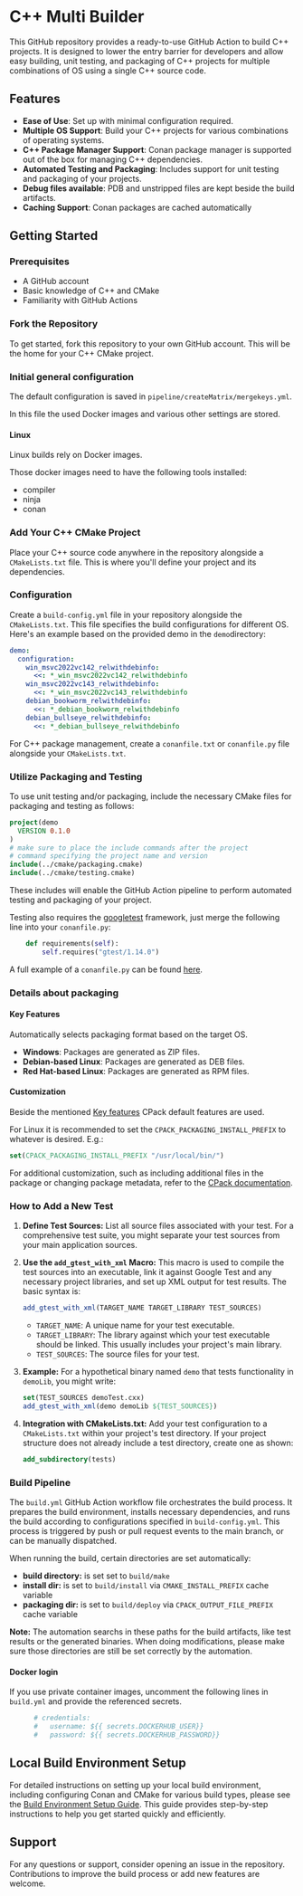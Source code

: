 # C++ Multi Builder

This GitHub repository provides a ready-to-use GitHub Action to build C++ projects.
It is designed to lower the entry barrier for developers and allow easy building, unit testing, and packaging of C++ projects for multiple combinations of OS using a single C++ source code.

## Features

- **Ease of Use**: Set up with minimal configuration required.
- **Multiple OS Support**: Build your C++ projects for various combinations of operating systems.
- **C++ Package Manager Support**: Conan package manager is supported out of the box for managing C++ dependencies.
- **Automated Testing and Packaging**: Includes support for unit testing and packaging of your projects.
- **Debug files available**: PDB and unstripped files are kept beside the build artifacts.
- **Caching Support**: Conan packages are cached automatically

## Getting Started

### Prerequisites

- A GitHub account
- Basic knowledge of C++ and CMake
- Familiarity with GitHub Actions

### Fork the Repository

To get started, fork this repository to your own GitHub account. This will be the home for your C++ CMake project.

### Initial general configuration

The default configuration is saved in `pipeline/createMatrix/mergekeys.yml`.

In this file the used Docker images and various other settings are stored.

#### Linux

Linux builds rely on Docker images.

Those docker images need to have the following tools installed:
- compiler
- ninja
- conan

### Add Your C++ CMake Project

Place your C++ source code anywhere in the repository alongside a `CMakeLists.txt` file.
This is where you'll define your project and its dependencies.

### Configuration

Create a `build-config.yml` file in your repository alongside the `CMakeLists.txt`.
This file specifies the build configurations for different OS.
Here's an example based on the provided demo in the `demo`directory:

```yaml
demo:
  configuration:
    win_msvc2022vc142_relwithdebinfo:
      <<: *_win_msvc2022vc142_relwithdebinfo
    win_msvc2022vc143_relwithdebinfo:
      <<: *_win_msvc2022vc143_relwithdebinfo
    debian_bookworm_relwithdebinfo:
      <<: *_debian_bookworm_relwithdebinfo
    debian_bullseye_relwithdebinfo:
      <<: *_debian_bullseye_relwithdebinfo
```

For C++ package management, create a `conanfile.txt` or `conanfile.py` file alongside your `CMakeLists.txt`.

### Utilize Packaging and Testing

To use unit testing and/or packaging, include the necessary CMake files for packaging and testing as follows:
```cmake
project(demo
  VERSION 0.1.0
)
# make sure to place the include commands after the project
# command specifying the project name and version
include(../cmake/packaging.cmake)
include(../cmake/testing.cmake)
```

These includes will enable the GitHub Action pipeline to perform automated testing and packaging of your project.

Testing also requires the [googletest](https://github.com/google/googletest) framework, just merge the following line into your `conanfile.py`:
```python
    def requirements(self):
        self.requires("gtest/1.14.0")
```

A full example of a `conanfile.py` can be found [here](BUILD.md#conan).

### Details about packaging

#### Key Features

Automatically selects packaging format based on the target OS.
- **Windows**: Packages are generated as ZIP files.
- **Debian-based Linux**: Packages are generated as DEB files.
- **Red Hat-based Linux**: Packages are generated as RPM files.

#### Customization

Beside the mentioned [Key features](#key-features) CPack default features are used.

For Linux it is recommended to set the `CPACK_PACKAGING_INSTALL_PREFIX` to whatever is desired. E.g.:

```cmake
set(CPACK_PACKAGING_INSTALL_PREFIX "/usr/local/bin/")
```

For additional customization, such as including additional files in the package or changing package metadata, refer to the [CPack documentation](https://cmake.org/cmake/help/latest/module/CPack.html).

### How to Add a New Test

1. **Define Test Sources:**
List all source files associated with your test.
For a comprehensive test suite, you might separate your test sources from your main application sources.

2. **Use the `add_gtest_with_xml` Macro:**
This macro is used to compile the test sources into an executable, link it against Google Test and any necessary project libraries, and set up XML output for test results.
The basic syntax is:

   ```cmake
   add_gtest_with_xml(TARGET_NAME TARGET_LIBRARY TEST_SOURCES)
   ```

   - `TARGET_NAME`: A unique name for your test executable.
   - `TARGET_LIBRARY`: The library against which your test executable should be linked. This usually includes your project's main library.
   - `TEST_SOURCES`: The source files for your test.

3. **Example:**
For a hypothetical binary named `demo` that tests functionality in `demoLib`, you might write:

   ```cmake
   set(TEST_SOURCES demoTest.cxx)
   add_gtest_with_xml(demo demoLib ${TEST_SOURCES})
   ```

4. **Integration with CMakeLists.txt:**
Add your test configuration to a `CMakeLists.txt` within your project's test directory.
If your project structure does not already include a test directory, create one as shown:

   ```cmake
   add_subdirectory(tests)
   ```

### Build Pipeline

The `build.yml` GitHub Action workflow file orchestrates the build process.
It prepares the build environment, installs necessary dependencies, and runs the build according to configurations specified in `build-config.yml`.
This process is triggered by push or pull request events to the main branch, or can be manually dispatched.

When running the build, certain directories are set automatically:
- **build directory:** is set set to `build/make`
- **install dir:** is set to `build/install` via `CMAKE_INSTALL_PREFIX` cache variable
- **packaging dir:** is set to `build/deploy` via `CPACK_OUTPUT_FILE_PREFIX` cache variable

**Note:** The automation searchs in these paths for the build artifacts, like test results or the generated binaries.
When doing modifications, please make sure those directories are still be set correctly by the automation.

#### Docker login

If you use private container images, uncomment the following lines in `build.yml` and provide the referenced secrets.

```yaml
      # credentials:
      #   username: ${{ secrets.DOCKERHUB_USER}}
      #   password: ${{ secrets.DOCKERHUB_PASSWORD}}
```

## Local Build Environment Setup

For detailed instructions on setting up your local build environment, including configuring Conan and CMake for various build types, please see the [Build Environment Setup Guide](BUILD.md).
This guide provides step-by-step instructions to help you get started quickly and efficiently.

## Support

For any questions or support, consider opening an issue in the repository. Contributions to improve the build process or add new features are welcome.
